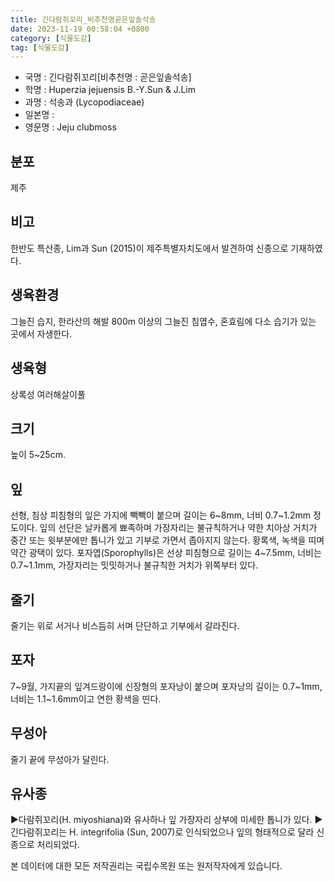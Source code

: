 ```yaml
---
title: 긴다람쥐꼬리_비추천명곧은잎솔석송
date: 2023-11-19 00:58:04 +0800
category: [식물도감]
tag: [식물도감]
---
```




- 국명 : 긴다람쥐꼬리[비추천명 : 곧은잎솔석송]
- 학명 : Huperzia jejuensis B.-Y.Sun & J.Lim
- 과명 : 석송과 (Lycopodiaceae)
- 일본명 : 
- 영문명 : Jeju clubmoss


## 분포
제주
## 비고
한반도 특산종, Lim과 Sun (2015)이 제주특별자치도에서 발견하여 신종으로 기재하였다.
## 생육환경
그늘진 습지, 한라산의 해발 800m 이상의 그늘진 침엽수, 혼효림에 다소 습기가 있는 곳에서 자생한다.
## 생육형
상록성 여러해살이풀
## 크기
높이 5~25cm.
## 잎
선형, 침상 피침형의 잎은 가지에 빽빽이 붙으며 길이는 6~8mm, 너비 0.7~1.2mm 정도이다. 잎의 선단은 날카롭게 뾰족하며 가장자리는 불규칙하거나 약한 치아상 거치가 중간 또는 윗부분에만 톱니가 있고 기부로 가면서 좁아지지 않는다. 황록색, 녹색을 띠며 약간 광택이 있다. 포자엽(Sporophylls)은 선상 피침형으로 길이는 4~7.5mm, 너비는 0.7~1.1mm, 가장자리는 밋밋하거나 불규칙한 거치가 위쪽부터 있다.
## 줄기
줄기는 위로 서거나 비스듬히 서며 단단하고 기부에서 갈라진다.
## 포자
7~9월, 가지끝의 잎겨드랑이에 신장형의 포자낭이 붙으며 포자낭의 길이는 0.7~1mm, 너비는 1.1~1.6mm이고 연한 황색을 띤다.
## 무성아
줄기 끝에 무성아가 달린다.
## 유사종
▶다람쥐꼬리(H. miyoshiana)와 유사하나 잎 가장자리 상부에 미세한 톱니가 있다.▶긴다람쥐꼬리는 H. integrifolia (Sun, 2007)로 인식되었으나 잎의 형태적으로 달라 신종으로 처리되었다.






본 데이터에 대한 모든 저작권리는 국립수목원 또는 원저작자에게 있습니다.
